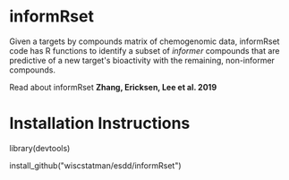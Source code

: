 # informRset

Given a targets by compounds matrix of chemogenomic data, informRset code has R functions to identify a subset
of *informer* compounds that are predictive of a new target's bioactivity with the remaining, non-informer compounds.

Read about informRset  **Zhang, Ericksen, Lee et al. 2019**


# Installation Instructions

library(devtools) 

install_github("wiscstatman/esdd/informRset")

